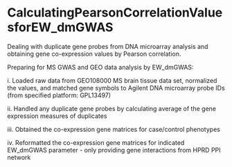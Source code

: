 # CalculatingPearsonCorrelationValuesforEW_dmGWAS
Dealing with duplicate gene probes from DNA microarray analysis and obtaining gene co-expression values by Pearson correlation.


Preparing for MS GWAS and GEO data analysis by EW_dmGWAS:

  i.	Loaded raw data from GEO108000 MS brain tissue data set, normalized the values, and matched gene symbols to Agilent DNA microarray probe IDs (from specified platform: GPL13497)
  
  ii. Handled any duplicate gene probes by calculating average of the gene expression measures of duplicates

  iii.	Obtained the co-expression gene matrices for case/control phenotypes

  iv.	Reformatted the co-expression gene matrices for indicated EW_dmGWAS parameter - only providing gene interactions from HPRD PPI network
